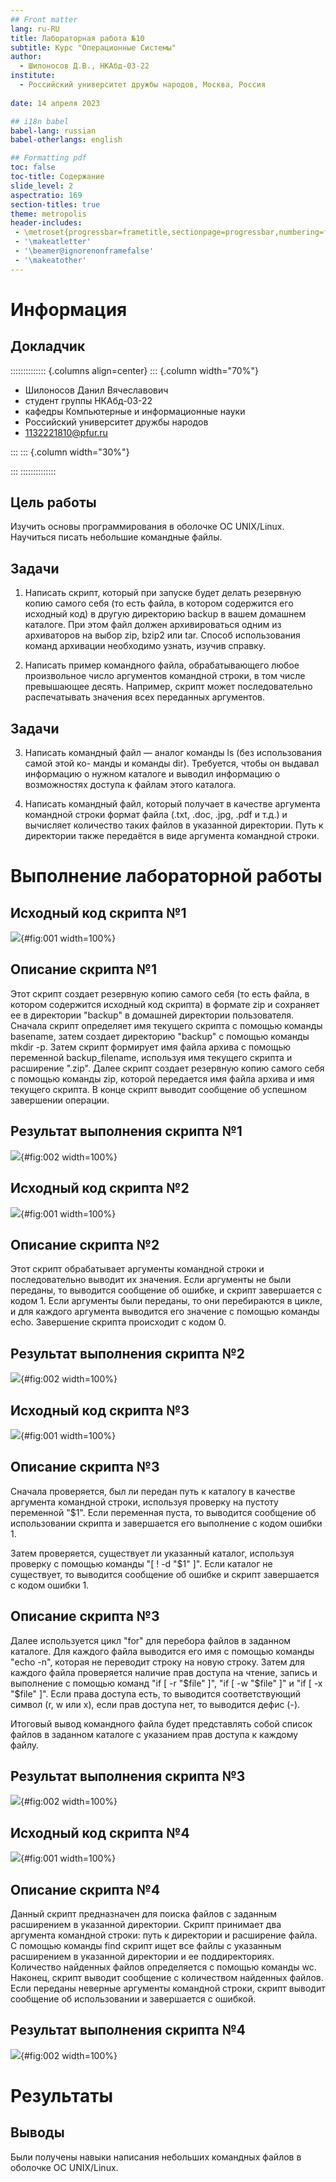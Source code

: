 ```yaml
---
## Front matter
lang: ru-RU
title: Лабораторная работа №10
subtitle: Курс "Операционные Системы"
author:
  - Шилоносов Д.В., НКАбд-03-22
institute:
  - Российский университет дружбы народов, Москва, Россия
  
date: 14 апреля 2023

## i18n babel
babel-lang: russian
babel-otherlangs: english

## Formatting pdf
toc: false
toc-title: Содержание
slide_level: 2
aspectratio: 169
section-titles: true
theme: metropolis
header-includes:
 - \metroset{progressbar=frametitle,sectionpage=progressbar,numbering=fraction}
 - '\makeatletter'
 - '\beamer@ignorenonframefalse'
 - '\makeatother'
---
```


# Информация

## Докладчик

:::::::::::::: {.columns align=center}
::: {.column width="70%"}

  * Шилоносов Данил Вячеславович
  * студент группы НКАбд-03-22
  * кафедры Компьютерные и информационные науки 
  * Российский университет дружбы народов
  * [1132221810@pfur.ru](mailto:1132221810@pfur.ru)
  

:::
::: {.column width="30%"}


:::
::::::::::::::

## Цель работы
Изучить основы программирования в оболочке ОС UNIX/Linux. Научиться писать небольшие командные файлы.

## Задачи
1. Написать скрипт, который при запуске будет делать резервную копию самого себя (то есть файла, в котором содержится его исходный код) в другую директорию backup в вашем домашнем каталоге. При этом файл должен архивироваться одним из архиваторов на выбор zip, bzip2 или tar. Способ использования команд архивации необходимо узнать, изучив справку.

2. Написать пример командного файла, обрабатывающего любое произвольное число аргументов командной строки, в том числе превышающее десять. Например, скрипт может последовательно распечатывать значения всех переданных аргументов.

## Задачи
3. Написать командный файл — аналог команды ls (без использования самой этой ко- манды и команды dir). Требуется, чтобы он выдавал информацию о нужном каталоге и выводил информацию о возможностях доступа к файлам этого каталога.

4. Написать командный файл, который получает в качестве аргумента командной строки формат файла (.txt, .doc, .jpg, .pdf и т.д.) и вычисляет количество таких файлов в указанной директории. Путь к директории также передаётся в виде аргумента командной строки.

   
# Выполнение лабораторной работы
## Исходный код скрипта №1

![](image/1.png){#fig:001 width=100%}

## Описание скрипта №1
Этот скрипт создает резервную копию самого себя (то есть файла, в котором содержится исходный код скрипта) в формате zip и сохраняет ее в директории "backup" в домашней директории пользователя. Сначала скрипт определяет имя текущего скрипта с помощью команды basename, затем создает директорию "backup" с помощью команды mkdir -p. Затем скрипт формирует имя файла архива с помощью переменной backup_filename, используя имя текущего скрипта и расширение ".zip". Далее скрипт создает резервную копию самого себя с помощью команды zip, которой передается имя файла архива и имя текущего скрипта. В конце скрипт выводит сообщение об успешном завершении операции.

## Результат выполнения скрипта №1

![](image/2.png){#fig:002 width=100%}


## Исходный код скрипта №2

![](image/3.png){#fig:001 width=100%}

## Описание скрипта №2
Этот скрипт обрабатывает аргументы командной строки и последовательно выводит их значения. Если аргументы не были переданы, то выводится сообщение об ошибке, и скрипт завершается с кодом 1. Если аргументы были переданы, то они перебираются в цикле, и для каждого аргумента выводится его значение с помощью команды echo. Завершение скрипта происходит с кодом 0.

## Результат выполнения скрипта №2

![](image/4.png){#fig:002 width=100%}


## Исходный код скрипта №3

![](image/5.png){#fig:001 width=100%}

## Описание скрипта №3
Сначала проверяется, был ли передан путь к каталогу в качестве аргумента командной строки, используя проверку на пустоту переменной "$1". Если переменная пуста, то выводится сообщение об использовании скрипта и завершается его выполнение с кодом ошибки 1.

Затем проверяется, существует ли указанный каталог, используя проверку с помощью команды "[ ! -d "$1" ]". Если каталог не существует, то выводится сообщение об ошибке и скрипт завершается с кодом ошибки 1.

## Описание скрипта №3
Далее используется цикл "for" для перебора файлов в заданном каталоге. Для каждого файла выводится его имя с помощью команды "echo -n", которая не переводит строку на новую строку. Затем для каждого файла проверяется наличие прав доступа на чтение, запись и выполнение с помощью команд "if [ -r "$file" ]", "if [ -w "$file" ]" и "if [ -x "$file" ]". Если права доступа есть, то выводится соответствующий символ (r, w или x), если прав доступа нет, то выводится дефис (-).

Итоговый вывод командного файла будет представлять собой список файлов в заданном каталоге с указанием прав доступа к каждому файлу.

## Результат выполнения скрипта №3

![](image/6.png){#fig:002 width=100%}


## Исходный код скрипта №4

![](image/7.png){#fig:001 width=100%}

## Описание скрипта №4
Данный скрипт предназначен для поиска файлов с заданным расширением в указанной директории. Скрипт принимает два аргумента командной строки: путь к директории и расширение файла.
С помощью команды find скрипт ищет все файлы с указанным расширением в указанной директории и ее поддиректориях. Количество найденных файлов определяется с помощью команды wc.
Наконец, скрипт выводит сообщение с количеством найденных файлов. Если переданы неверные аргументы командной строки, скрипт выводит сообщение об использовании и завершается с ошибкой.

## Результат выполнения скрипта №4

![](image/8.png){#fig:002 width=100%}

# Результаты

## Выводы
Были получены навыки написания небольших командных файлов в оболочке ОС UNIX/Linux.

